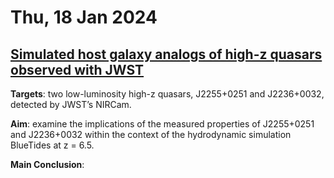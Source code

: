 # Thu, 18 Jan 2024

## [Simulated host galaxy analogs of high-z quasars observed with JWST](https://arxiv.org/pdf/2401.08914.pdf)

**Targets**: two low-luminosity high-z quasars, J2255+0251 and J2236+0032, detected by JWST’s NIRCam.

**Aim**: examine the implications of the measured properties of J2255+0251 and J2236+0032 within the context of the hydrodynamic simulation BlueTides at z = 6.5.

**Main Conclusion**:  
